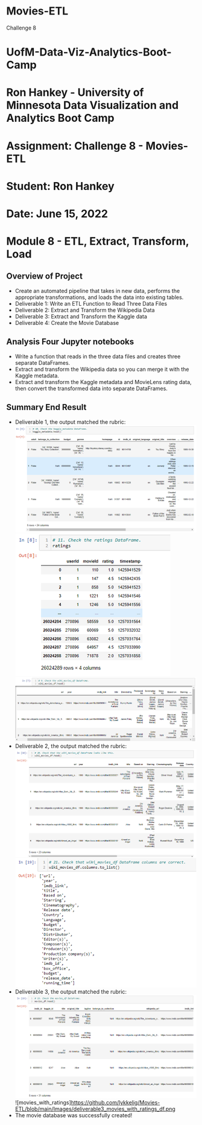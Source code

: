 # Movies-ETL
 Challenge 8

# UofM-Data-Viz-Analytics-Boot-Camp
# Ron Hankey - University of Minnesota Data Visualization and Analytics Boot Camp
#                   Assignment: Challenge 8 - Movies-ETL
#                           Student: Ron Hankey
#                           Date: June 15, 2022

# Module 8 - ETL, Extract, Transform, Load 

## Overview of Project
* Create an automated pipeline that takes in new data, performs the appropriate transformations, and loads the data into existing tables.
* Deliverable 1: Write an ETL Function to Read Three Data Files
* Deliverable 2: Extract and Transform the Wikipedia Data
* Deliverable 3: Extract and Transform the Kaggle data
* Deliverable 4: Create the Movie Database

## Analysis Four Jupyter notebooks
*  Write a function that reads in the three data files and creates three separate DataFrames.
*  Extract and transform the Wikipedia data so you can merge it with the Kaggle metadata.
*  Extract and transform the Kaggle metadata and MovieLens rating data, then convert the transformed data into separate DataFrames. 

## Summary  End Result
* Deliverable 1, the output matched the rubric:
![kaggel_metadata](https://github.com/lykkelig/Movies-ETL/blob/main/Images/deliverable1_kaggle_metadata.png)
![ratings_df](https://github.com/lykkelig/Movies-ETL/blob/main/Images/deliverable1_ratings.png)
![wiki_movies_df](https://github.com/lykkelig/Movies-ETL/blob/main/Images/deliverable1_wiki_movies_df.png)
* Deliverable 2, the output matched the rubric:
![wiki_movies_df_2](https://github.com/lykkelig/Movies-ETL/blob/main/Images/deliverable2_wiki_movies_df.png)
![columns_names](https://github.com/lykkelig/Movies-ETL/blob/main/Images/deliverable2_columns.png)
* Deliverable 3, the output matched the rubric:
![movies_df](https://github.com/lykkelig/Movies-ETL/blob/main/Images/deliverable3_movies_df.png)
![movies_with_ratings]https://github.com/lykkelig/Movies-ETL/blob/main/Images/deliverable3_movies_with_ratings_df.png
* The movie database was successfully created!